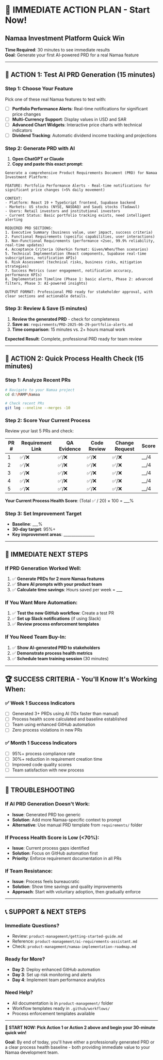 # 🚀 IMMEDIATE ACTION PLAN - Start Now!
## Namaa Investment Platform Quick Win

**Time Required**: 30 minutes to see immediate results  
**Goal**: Generate your first AI-powered PRD for a real Namaa feature

---

## 🎯 ACTION 1: Test AI PRD Generation (15 minutes)

### Step 1: Choose Your Feature
Pick one of these real Namaa features to test with:
- [ ] **Portfolio Performance Alerts**: Real-time notifications for significant price changes
- [ ] **Multi-Currency Support**: Display values in USD and SAR
- [ ] **Advanced Chart Widgets**: Interactive price charts with technical indicators
- [ ] **Dividend Tracking**: Automatic dividend income tracking and projections

### Step 2: Generate PRD with AI
1. **Open ChatGPT or Claude**
2. **Copy and paste this exact prompt**:

```
Generate a comprehensive Product Requirements Document (PRD) for Namaa Investment Platform:

FEATURE: Portfolio Performance Alerts - Real-time notifications for significant price changes (>5% daily movement)

CONTEXT:
- Platform: React 19 + TypeScript frontend, Supabase backend
- Markets: US stocks (NYSE, NASDAQ) and Saudi stocks (Tadawul)  
- Users: Retail investors and institutional investors
- Current Status: Basic portfolio tracking exists, need intelligent alerting

REQUIRED PRD SECTIONS:
1. Executive Summary (business value, user impact, success criteria)
2. Functional Requirements (specific capabilities, user interactions)
3. Non-Functional Requirements (performance <2sec, 99.9% reliability, real-time updates)
4. Acceptance Criteria (Gherkin format: Given/When/Then scenarios)
5. Technical Implementation (React components, Supabase real-time subscriptions, notification APIs)
6. Risk Assessment (technical risks, business risks, mitigation strategies)
7. Success Metrics (user engagement, notification accuracy, performance KPIs)
8. Implementation Timeline (Phase 1: basic alerts, Phase 2: advanced filters, Phase 3: AI-powered insights)

OUTPUT FORMAT: Professional PRD ready for stakeholder approval, with clear sections and actionable details.
```

### Step 3: Review & Save (5 minutes)
1. **Review the generated PRD** - check for completeness
2. **Save as**: `requirements/PRD-2025-06-29-portfolio-alerts.md`
3. **Time comparison**: 15 minutes vs. 2+ hours manual work

**Expected Result**: Complete, professional PRD ready for team review

---

## 🎯 ACTION 2: Quick Process Health Check (15 minutes)

### Step 1: Analyze Recent PRs
```bash
# Navigate to your Namaa project
cd d:\MAMP\Namaa

# Check recent PRs
git log --oneline --merges -10
```

### Step 2: Score Your Current Process
Review your last 5 PRs and check:

| PR # | Requirement Link | QA Evidence | Code Review | Change Request | Score |
|------|------------------|-------------|-------------|----------------|-------|
| 1    | ✅/❌           | ✅/❌      | ✅/❌      | ✅/❌         | __/4  |
| 2    | ✅/❌           | ✅/❌      | ✅/❌      | ✅/❌         | __/4  |
| 3    | ✅/❌           | ✅/❌      | ✅/❌      | ✅/❌         | __/4  |
| 4    | ✅/❌           | ✅/❌      | ✅/❌      | ✅/❌         | __/4  |
| 5    | ✅/❌           | ✅/❌      | ✅/❌      | ✅/❌         | __/4  |

**Your Current Process Health Score**: (Total ✅ / 20) × 100 = ___%

### Step 3: Set Improvement Target
- **Baseline**: ___%
- **30-day target**: 95%+
- **Key improvement areas**: ________________

---

## 🎯 IMMEDIATE NEXT STEPS

### If PRD Generation Worked Well:
1. ✅ **Generate PRDs for 2 more Namaa features**
2. ✅ **Share AI prompts with your product team**
3. ✅ **Calculate time savings**: Hours saved per week = ___

### If You Want More Automation:
1. ✅ **Test the new GitHub workflow**: Create a test PR
2. ✅ **Set up Slack notifications** (if using Slack)
3. ✅ **Review process enforcement templates**

### If You Need Team Buy-In:
1. ✅ **Show AI-generated PRD to stakeholders**
2. ✅ **Demonstrate process health metrics**
3. ✅ **Schedule team training session** (30 minutes)

---

## 🏆 SUCCESS CRITERIA - You'll Know It's Working When:

### ✅ **Week 1 Success Indicators**
- [ ] Generated 3+ PRDs using AI (10x faster than manual)
- [ ] Process health score calculated and baseline established
- [ ] Team using enhanced GitHub automation
- [ ] Zero process violations in new PRs

### ✅ **Month 1 Success Indicators**  
- [ ] 95%+ process compliance rate
- [ ] 30%+ reduction in requirement creation time
- [ ] Improved code quality scores
- [ ] Team satisfaction with new process

---

## 🚨 TROUBLESHOOTING

### If AI PRD Generation Doesn't Work:
- **Issue**: Generated PRD too generic
- **Solution**: Add more Namaa-specific context to prompt
- **Alternative**: Use manual PRD template from `requirements/` folder

### If Process Health Score is Low (<70%):
- **Issue**: Current process gaps identified
- **Solution**: Focus on GitHub automation first
- **Priority**: Enforce requirement documentation in all PRs

### If Team Resistance:
- **Issue**: Process feels bureaucratic
- **Solution**: Show time savings and quality improvements
- **Approach**: Start with voluntary adoption, then gradually enforce

---

## 📞 SUPPORT & NEXT STEPS

### **Immediate Questions?**
- Review: `product-management/getting-started-guide.md`
- Reference: `product-management/ai-requirements-assistant.md`
- Check: `product-management/namaa-implementation-roadmap.md`

### **Ready for More?**
- **Day 2**: Deploy enhanced GitHub automation
- **Day 3**: Set up risk monitoring and alerts
- **Day 4**: Implement team performance analytics

### **Need Help?**
- All documentation is in `product-management/` folder
- Workflow templates ready in `.github/workflows/`
- Process enforcement templates available

---

**🚀 START NOW: Pick Action 1 or Action 2 above and begin your 30-minute quick win!**

**Goal**: By end of today, you'll have either a professionally generated PRD or a clear process health baseline - both providing immediate value to your Namaa development team.

